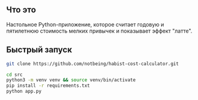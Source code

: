 ## Что это
Настольное Python-приложение, которое считает годовую и пятилетнюю стоимость мелких привычек
и показывает эффект "латте".

## Быстрый запуск
```bash
git clone https://github.com/notbeing/habist-cost-calculator.git

cd src
python3 -m venv venv && source venv/bin/activate
pip install -r requirements.txt
python app.py
```
